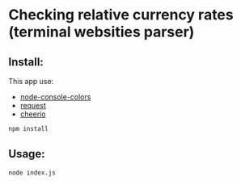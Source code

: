 # Checking relative currency rates (terminal websities parser)

## Install:

This app use:

- [node-console-colors](https://github.com/damien-otis/node-console-colors)
- [request](https://www.npmjs.com/package/request)
- [cheerio](https://www.npmjs.com/package/cheerio)

```sh
npm install
```

## Usage:

```sh
node index.js
```
